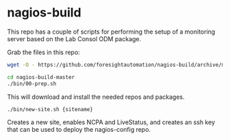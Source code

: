 # nagios-build

This repo has a couple of scripts for performing the setup of a monitoring server based on the Lab Consol ODM package.

Grab the files in this repo:

```bash
wget -O - https://github.com/foresightautomation/nagios-build/archive/master.tar.gz | tar xvzf -
```

```bash
cd nagios-build-master
./bin/00-prep.sh
```

This will download and install the needed repos and packages.

```bash
./bin/new-site.sh {sitename}
```

Creates a new site, enables NCPA and LiveStatus, and creates an ssh
key that can be used to deploy the nagios-config repo.

